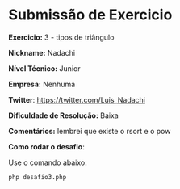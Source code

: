 # Submissão de Exercicio

**Exercicio:** 3 - tipos de triângulo

**Nickname:** Nadachi

**Nível Técnico:** Junior

**Empresa:** Nenhuma

**Twitter**: https://twitter.com/Luis_Nadachi

**Dificuldade de Resolução:** Baixa

**Comentários:** lembrei que existe o rsort e o pow 

**Como rodar o desafio**:

Use o comando abaixo:
```bash
php desafio3.php
```